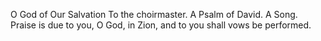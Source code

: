 O God of Our Salvation To the choirmaster. A Psalm of David. A Song. Praise is due to you, O God, in Zion, and to you shall vows be performed.
